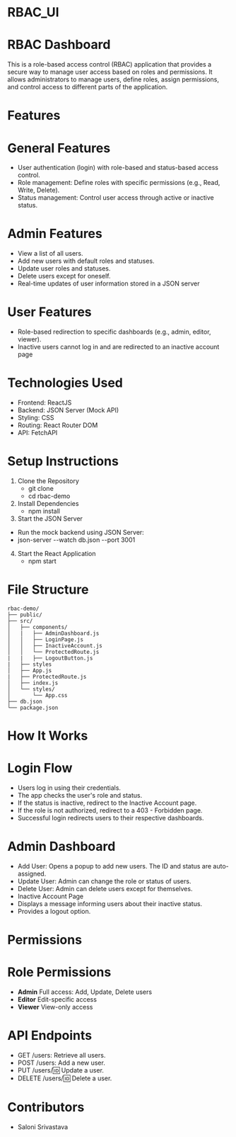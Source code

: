 # RBAC_UI
# RBAC Dashboard

This is a role-based access control (RBAC) application that provides a secure way to manage user access based on roles and permissions. It allows administrators to manage users, define roles, assign permissions, and control access to different parts of the application.

# Features
# General Features
- User authentication (login) with role-based and status-based access control.
- Role management: Define roles with specific permissions (e.g., Read, Write, Delete).
- Status management: Control user access through active or inactive status.
  
# Admin Features
- View a list of all users.
- Add new users with default roles and statuses.
- Update user roles and statuses.
- Delete users except for oneself.
- Real-time updates of user information stored in a JSON server
# User Features
- Role-based redirection to specific dashboards (e.g., admin, editor, viewer).
- Inactive users cannot log in and are redirected to an inactive account page
# Technologies Used
- Frontend: ReactJS
- Backend: JSON Server (Mock API)
- Styling: CSS
- Routing: React Router DOM
- API: FetchAPI
# **Setup Instructions**
1. Clone the Repository 
    - git clone <repository-url>
    - cd rbac-demo
2. Install Dependencies
   - npm install
3. Start the JSON Server
  - Run the mock backend using JSON Server:
  - json-server --watch db.json --port 3001
4. Start the React Application
    - npm start
# **File Structure**
```
rbac-demo/
├── public/
├── src/
│   ├── components/
│   |   ├── AdminDashboard.js
│   │   ├── LoginPage.js
│   │   ├── InactiveAccount.js
│   │   └── ProtectedRoute.js
|   |   ├── LogoutButton.js
|   ├── styles
│   ├── App.js
|   ├── ProtectedRoute.js
│   ├── index.js
│   └── styles/
│       └── App.css
├── db.json
└── package.json
```

# How It Works
# Login Flow
- Users log in using their credentials.
- The app checks the user's role and status.
- If the status is inactive, redirect to the Inactive Account page.
- If the role is not authorized, redirect to a 403 - Forbidden page.
- Successful login redirects users to their respective dashboards.
# Admin Dashboard
- Add User: Opens a popup to add new users. The ID and status are auto-assigned.
- Update User: Admin can change the role or status of users.
- Delete User: Admin can delete users except for themselves.
- Inactive Account Page
- Displays a message informing users about their inactive status.
- Provides a logout option.
# **Permissions**
# **Role	    Permissions**
- **Admin**	  Full access: Add, Update, Delete users
- **Editor**	Edit-specific access
- **Viewer**	View-only access

# **API Endpoints**
- GET /users: Retrieve all users.
- POST /users: Add a new user.
- PUT /users/:id: Update a user.
- DELETE /users/:id: Delete a user.

# Contributors
- Saloni Srivastava
 


